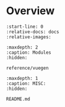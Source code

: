 # Overview

<!-- https://myst-parser.readthedocs.io/en/latest/faq/index.html
#include-a-file-from-outside-the-docs-folder-like-readme-md -->
```{include} ../README.md
:start-line: 0
:relative-docs: docs
:relative-images:
```

```{toctree}
:maxdepth: 2
:caption: Modules
:hidden:

reference/vuegen
```

```{toctree}
:maxdepth: 1
:caption: MISC:
:hidden:

README.md
```

